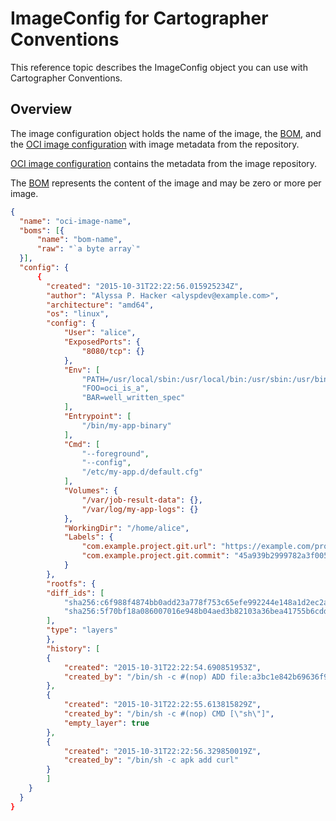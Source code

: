 # ImageConfig for Cartographer Conventions

This reference topic describes the ImageConfig object you can use with Cartographer Conventions.

## Overview

The image configuration object holds the name of the image, the [BOM](bom.md), and the [OCI image configuration](https://github.com/opencontainers/image-spec/blob/main/config.md) with image metadata from the repository.

[OCI image configuration](https://github.com/opencontainers/image-spec/blob/main/config.md) contains the metadata from the image repository.

The [BOM](bom.md) represents the content of the image and may be zero or more per image.

```json
{
  "name": "oci-image-name",
  "boms": [{
      "name": "bom-name",
      "raw": "`a byte array`"
  }],
  "config": {
      {
        "created": "2015-10-31T22:22:56.015925234Z",
        "author": "Alyssa P. Hacker <alyspdev@example.com>",
        "architecture": "amd64",
        "os": "linux",
        "config": {
            "User": "alice",
            "ExposedPorts": {
                "8080/tcp": {}
            },
            "Env": [
                "PATH=/usr/local/sbin:/usr/local/bin:/usr/sbin:/usr/bin:/sbin:/bin",
                "FOO=oci_is_a",
                "BAR=well_written_spec"
            ],
            "Entrypoint": [
                "/bin/my-app-binary"
            ],
            "Cmd": [
                "--foreground",
                "--config",
                "/etc/my-app.d/default.cfg"
            ],
            "Volumes": {
                "/var/job-result-data": {},
                "/var/log/my-app-logs": {}
            },
            "WorkingDir": "/home/alice",
            "Labels": {
                "com.example.project.git.url": "https://example.com/project.git",
                "com.example.project.git.commit": "45a939b2999782a3f005621a8d0f29aa387e1d6b"
            }
        },
        "rootfs": {
        "diff_ids": [
            "sha256:c6f988f4874bb0add23a778f753c65efe992244e148a1d2ec2a8b664fb66bbd1",
            "sha256:5f70bf18a086007016e948b04aed3b82103a36bea41755b6cddfaf10ace3c6ef"
        ],
        "type": "layers"
        },
        "history": [
        {
            "created": "2015-10-31T22:22:54.690851953Z",
            "created_by": "/bin/sh -c #(nop) ADD file:a3bc1e842b69636f9df5256c49c5374fb4eef1e281fe3f282c65fb853ee171c5 in /"
        },
        {
            "created": "2015-10-31T22:22:55.613815829Z",
            "created_by": "/bin/sh -c #(nop) CMD [\"sh\"]",
            "empty_layer": true
        },
        {
            "created": "2015-10-31T22:22:56.329850019Z",
            "created_by": "/bin/sh -c apk add curl"
        }
        ]
    }
  }
}
```
